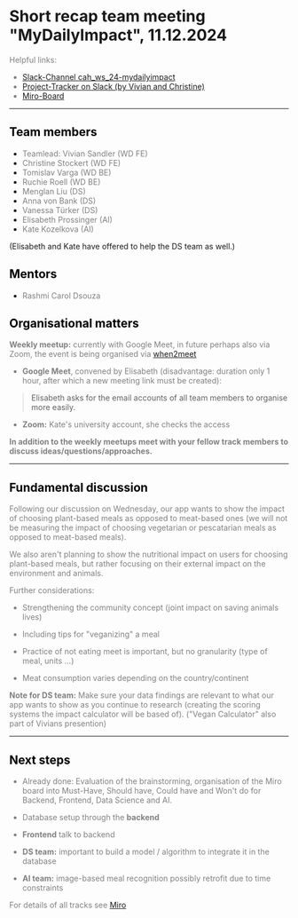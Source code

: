 # Short recap team meeting "MyDailyImpact", 11.12.2024
<span style="color:grey">
Helpful links:

* [Slack-Channel cah_ws_24-mydailyimpact](https://app.slack.com/client/T6QB33X0T/C083TN7D9LH) 
* [Project-Tracker on Slack (by Vivian and Christine)](https://app.slack.com/client/T6QB33X0T) 
* [Miro-Board](https://miro.com/app/board/uXjVL7ixknw=/) 
</span>

---
## <span style="color:black"> __Team members__ </span>
 

* <span style="color:grey"> Teamlead: Vivian Sandler (WD FE) 
* <span style="color:grey"> Christine Stockert (WD FE)
* <span style="color:grey"> Tomislav Varga (WD BE)
* <span style="color:grey"> Ruchie Roell (WD BE)
* <span style="color:grey"> Menglan Liu (DS)
* <span style="color:grey"> Anna von Bank (DS)
* <span style="color:grey"> Vanessa Türker (DS)
* <span style="color:grey"> Elisabeth Prossinger (AI)
* <span style="color:grey"> Kate Kozelkova (AI)

(Elisabeth and Kate have offered to help the DS team as well.)
## <span style="color:black"> __Mentors__ </span>
 

* <span style="color:grey"> Rashmi Carol Dsouza




## <span style="color:black"> __Organisational matters__ </span>

<span style="color:grey">

**Weekly meetup:** currently with Google Meet, in future perhaps also via Zoom, the event is being organised via  [when2meet](https://www.when2meet.com/?27969829-iVDWX) 
* **Google Meet**, convened by Elisabeth (disadvantage: duration only 1 hour, after which a new meeting link must be created): 
>Elisabeth asks for the email accounts of all team members to organise more easily.

* **Zoom:** Kate's university account, she checks the access 

**In addition to the weekly meetups meet with your fellow track members to discuss ideas/questions/approaches.**

</span>

</span>

---
## <span style="color:black"> __Fundamental discussion__ </span>

<span style="color:grey">
Following our discussion on Wednesday, our app wants to show the impact of choosing plant-based meals as opposed to meat-based ones (we will not be measuring the impact of choosing vegetarian or pescatarian meals as opposed to meat-based meals). 

We also aren't planning to show the nutritional impact on users for choosing plant-based meals, but rather focusing on their external impact on the environment and animals.

Further considerations:
* Strengthening the community concept (joint impact on saving animals lives)
* Including tips for "veganizing" a meal

* Practice of not eating meet is important, but no granularity (type of meal, units ...)

* Meat consumption varies depending on the country/continent


**Note for DS team:**
Make sure your data findings are relevant to what our app wants to show as you continue to research (creating the scoring systems the impact calculator will be based of). 
("Vegan Calculator" also part of Vivians presention)

---
## <span style="color:black"> __Next steps__ </span>

<span style="color:grey">

* Already done: Evaluation of the brainstorming, organisation of the Miro board into Must-Have, Should have, Could have and Won't do for Backend, Frontend, Data Science and AI.

* Database setup through the **backend** 

* **Frontend** talk to backend 

* **DS team:** important to build a model / algorithm to integrate it in the database

* **AI team:** image-based meal recognition possibly retrofit due to time constraints

For details of all tracks see [Miro](https://miro.com/app/board/uXjVL7ixknw=/)